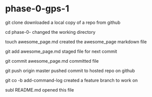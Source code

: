 # phase-0-gps-1

git clone <url>
  downloaded a local copy of a repo from github

cd phase-0-
  changed the working directory

touch awesome_page.md
  created the awesome_page markdown file

git add awesome_page.md
  staged file for next commit

git commit awesome_page.md
  committed file

git push origin master
  pushed commit to hosted repo on github

git co -b add-command-log
  created a feature branch to work on

subl README.md
  opened this file